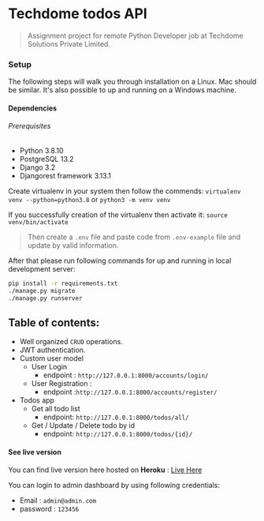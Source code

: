 # Techdome todos API
> Assignment project for remote Python Developer job at Techdome Solutions Private Limited.

### Setup

The following steps will walk you through installation on a Linux. Mac should be similar.
It's also possible to up and running on a Windows machine.

#### Dependencies
###### Prerequisites

- Python 3.8.10
- PostgreSQL 13.2
- Django 3.2
- Djangorest framework 3.13.1

Create virtualenv in your system then follow the commends:
```` virtualenv venv --python=python3.8 ```` or ````python3 -m venv venv````

If you successfully creation of the virtualenv then activate it:
```source venv/bin/activate```

> Then create a `.env` file and paste code from `.env-example` file and update by valid information.

After that please run following commands for up and running in local development server:
```bash
pip install -r requirements.txt
./manage.py migrate
./manage.py runserver
```



## Table of contents:
- Well organized `CRUD` operations.
- JWT authentication.
- Custom user model
   - User Login
     - endpoint : `http://127.0.0.1:8000/accounts/login/`
   - User Registration : 
     - endpoint :`http://127.0.0.1:8000/accounts/register/`
- Todos app
  - Get all todo list
    - endpoint: `http://127.0.0.1:8000/todos/all/`
  - Get / Update / Delete todo by id
    - endpoint: `http://127.0.0.1:8000/todos/{id}/`

  
#### See live version
You can find live version here hosted on **Heroku** : [Live Here](https://techdome-api.herokuapp.com/)

You can login to admin dashboard by using following credentials:
- Email : `admin@admin.com`
- password : `123456`
